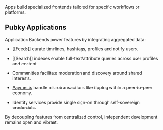 Apps build specialized frontends tailored for specific workflows or platforms.

## Pubky Applications

Application Backends power features by integrating aggregated data:

- [[Feeds]] curate timelines, hashtags, profiles and notify users.

- [[Search]] indexes enable full-text/attribute queries across user profiles and content.

- Communities facilitate moderation and discovery around shared interests.

- [Payments](Paykit.md) handle microtransactions like tipping within a peer-to-peer economy.

- Identity services provide single sign-on through self-sovereign credentials.

By decoupling features from centralized control, independent development remains open and vibrant.
